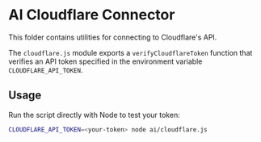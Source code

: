 # AI Cloudflare Connector

This folder contains utilities for connecting to Cloudflare's API.

The `cloudflare.js` module exports a `verifyCloudflareToken` function that verifies
an API token specified in the environment variable `CLOUDFLARE_API_TOKEN`.

## Usage

Run the script directly with Node to test your token:

```sh
CLOUDFLARE_API_TOKEN=<your-token> node ai/cloudflare.js
```
